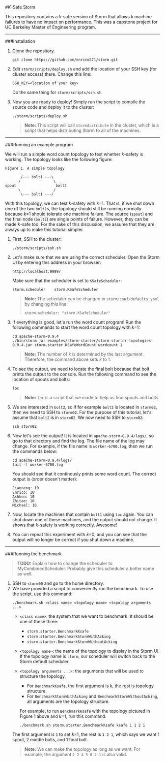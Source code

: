 #*K*-Safe Storm

This repository contains a *k*-safe version of Storm that allows *k* machine failures to have no impact on performance. This was a capstone project for UC Berkeley Master of Engineering program.

----------

###Installation

1. Clone the repository.
    ```
    git clone https://github.com/enrico271/storm.git
    ```

2. Edit `storm/scripts/deploy.sh` and add the location of your SSH key (for cluster access) there. Change this line:
    ```
    SSH_KEY=<location of your key>
    ```

    Do the same thing for `storm/scripts/ssh.sh`.

3. Now you are ready to deploy! Simply run the script to compile the source code and deploy it to the cluster:
    ```
    ./storm/scripts/deploy.sh
    ```

    > **Note:**
    > This script will call `stormdistribute` in the cluster, which is a script that helps distributing Storm to all of the machines.


----------

###Running an example program

We will run a simple word count topology to test whether *k*-safety is working. The topology looks like the following figure:
```
Figure 1. A simple topology

       /--- bolt1 ---\
      /               \
spout                  bolt2
      \               /
       \--- bolt1 ---/
```
With this topology, we can test *k*-safety with *k*=1. That is, if we shut down one of the two `bolt1`s, the topology should still be running normally because *k*=1 should tolerate one machine failure. The source (`spout`) and the final node (`bolt2`) are single points of failure. However, they can be made *k*-safe too. For the sake of this discussion, we assume that they are always up to make this tutorial simpler.

1. First, SSH to the cluster:
    ```
    ./storm/scripts/ssh.sh
    ```

2. Let's make sure that we are using the correct scheduler. Open the Storm UI by entering this address in your browser:
    ```
    http://localhost:9999/
    ```

    Make sure that the scheduler is set to `KSafeScheduler`:
    ```
    storm.scheduler    storm.KSafeScheduler
    ```

    > **Note:**
    > The scheduler can be changed in `storm/conf/defaults.yaml` by changing this line:
    > ```
    > storm.scheduler: "storm.KSafeScheduler"
    > ``` 

3. If everything is good, let's run the word count program! Run the following commands to start the word count topology with *k*=1:
    ```
    cd apache-storm-0.9.4
    ./bin/storm jar examples/storm-starter/storm-starter-topologies-0.9.4.jar storm.starter.KSafeWordCount wordcount 1
    ```
    > **Note:**
    > The number of *k* is determined by the last argument. Therefore, the command above sets *k* to 1.

4. To see the output, we need to locate the final bolt because that bolt prints the output to the console. Run the following command to see the location of spouts and bolts:
    ```
    loc
    ```
    > **Note:**
    > `loc` is a script that we made to help us find spouts and bolts

5. We are interested in `bolt2`, so if for example `bolt2` is located in `storm02`, then we need to SSH to `storm02`. For the purpose of this tutorial, let's assume that `bolt2` is in `storm02`. We now need to SSH to `storm02`:
    ```
    ssh storm02
    ```

6. Now let's see the output! It is located in `apache-storm-0.9.4/logs/`, so go to that directory and find the log. The file name of the log may change. For example, if the file name is `worker-6700.log`, then we run the commands below:
    ```
    cd apache-storm-0.9.4/logs/
    tail -f worker-6700.log
    ```

    You should see that it continously prints some word count. The correct output is (order doesn't matter):
    ```
    Jianneng: 10
    Enrico: 10
    Ashkon: 10
    Zhitao: 10
    Michael: 10
    ```

7. Now, locate the machines that contain `bolt1` using `loc` again. You can shut down one of these machines, and the output should not change. It shows that *k*-safety is working correctly. Awesome!

8. You can repeat this experiment with *k*=0, and you can see that the output will no longer be correct if you shut down a machine.


----------

###Running the benchmark
>**TODO:** Explain how to change the scheduler to MyCombinedScheduler. Probably give this scheduler a better name as well.

1. SSH to `storm00` and go to the home directory.
2. We have provided a script to conveniently run the benchmark. To use the script, use this command:
    ```
    ./benchmark.sh <class name> <topology name> <topology arguments ...>
    ```
    - `<class name>`: the system that we want to benchmark. It should be one of these three:
        - `storm.starter.BenchmarkKsafe`
        - `storm.starter.BenchmarkStormWithAcking`
        - `storm.starter.BenchmarkStormWithoutAcking`
    
    - `<topology name>`: the name of the topology to display in the Storm UI. If the topology name is `storm`, our scheduler will switch back to the Storm default scheduler.
    - `<topology arguments ...>`: the arguments that will be used to structure the topology.
        - For `BenchmarkKsafe`, the first argument is *k*, the rest is topology structure.
        - For `BenchmarkStormWithAcking` and `BenchmarkStormWithoutAcking`, all arguments are the topology structure.

        For example, to run `BenchmarkKsafe` with the topology pictured in Figure 1 above and *k*=1, run this command:
        ```
        ./benchmark.sh storm.starter.BenchmarkKsafe ksafe 1 1 2 1
        ```
    The first argument is `1` to set *k*=1, the rest is `1 2 1`, which says we want 1 spout, 2 middle bolts, and 1 final bolt.
    > **Note:**
    > We can make the topology as long as we want. For example, the argument `2 2 4 5 6 2 1` is also valid.